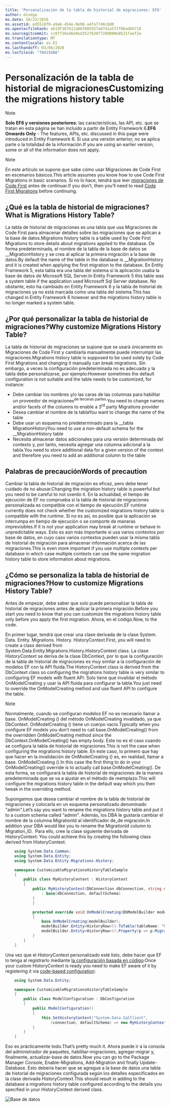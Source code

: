 ```yaml
---
title: 'Personalización de la tabla de historial de migraciones: EF6'
author: divega
ms.date: 10/23/2016
ms.assetid: ed5518f0-a9a6-454e-9e98-a4fa7748c8d0
ms.openlocfilehash: eb19f367611a86f685557a6741a5f2f0bad6b718
ms.sourcegitcommit: cc0ff36e46e9ed3527638f7208000e8521faef2e
ms.translationtype: MT
ms.contentlocale: es-ES
ms.lasthandoff: 03/06/2020
ms.locfileid: "78415686"
---
```

# <a name="customizing-the-migrations-history-table"></a><span data-ttu-id="6532f-102">Personalización de la tabla de historial de migraciones</span><span class="sxs-lookup"><span data-stu-id="6532f-102">Customizing the migrations history table</span></span>
> [!NOTE]
> <span data-ttu-id="6532f-103">**Solo EF6 y versiones posteriores**: las características, las API, etc. que se tratan en esta página se han incluido a partir de Entity Framework 6.</span><span class="sxs-lookup"><span data-stu-id="6532f-103">**EF6 Onwards Only** - The features, APIs, etc. discussed in this page were introduced in Entity Framework 6.</span></span> <span data-ttu-id="6532f-104">Si usa una versión anterior, no se aplica parte o la totalidad de la información.</span><span class="sxs-lookup"><span data-stu-id="6532f-104">If you are using an earlier version, some or all of the information does not apply.</span></span>

> [!NOTE]
> <span data-ttu-id="6532f-105">En este artículo se supone que sabe cómo usar Migraciones de Code First en escenarios básicos.</span><span class="sxs-lookup"><span data-stu-id="6532f-105">This article assumes you know how to use Code First Migrations in basic scenarios.</span></span> <span data-ttu-id="6532f-106">Si no lo hace, tendrá que leer [migraciones de Code First](~/ef6/modeling/code-first/migrations/index.md) antes de continuar.</span><span class="sxs-lookup"><span data-stu-id="6532f-106">If you don’t, then you’ll need to read [Code First Migrations](~/ef6/modeling/code-first/migrations/index.md) before continuing.</span></span>

## <a name="what-is-migrations-history-table"></a><span data-ttu-id="6532f-107">¿Qué es la tabla de historial de migraciones?</span><span class="sxs-lookup"><span data-stu-id="6532f-107">What is Migrations History Table?</span></span>

<span data-ttu-id="6532f-108">La tabla de historial de migraciones es una tabla que usa Migraciones de Code First para almacenar detalles sobre las migraciones que se aplican a la base de datos.</span><span class="sxs-lookup"><span data-stu-id="6532f-108">Migrations history table is a table used by Code First Migrations to store details about migrations applied to the database.</span></span> <span data-ttu-id="6532f-109">De forma predeterminada, el nombre de la tabla de la base de datos se \_\_MigrationHistory y se crea al aplicar la primera migración a la base de datos.</span><span class="sxs-lookup"><span data-stu-id="6532f-109">By default the name of the table in the database is \_\_MigrationHistory and it is created when applying the first migration to the database.</span></span> <span data-ttu-id="6532f-110">En Entity Framework 5, esta tabla era una tabla del sistema si la aplicación usaba la base de datos de Microsoft SQL Server.</span><span class="sxs-lookup"><span data-stu-id="6532f-110">In Entity Framework 5 this table was a system table if the application used Microsoft Sql Server database.</span></span> <span data-ttu-id="6532f-111">No obstante, esto ha cambiado en Entity Framework 6 y la tabla de historial de migraciones ya no está marcada como una tabla del sistema.</span><span class="sxs-lookup"><span data-stu-id="6532f-111">This has changed in Entity Framework 6 however and the migrations history table is no longer marked a system table.</span></span>

## <a name="why-customize-migrations-history-table"></a><span data-ttu-id="6532f-112">¿Por qué personalizar la tabla de historial de migraciones?</span><span class="sxs-lookup"><span data-stu-id="6532f-112">Why customize Migrations History Table?</span></span>

<span data-ttu-id="6532f-113">La tabla de historial de migraciones se supone que se usará únicamente en Migraciones de Code First y cambiarla manualmente puede interrumpir las migraciones.</span><span class="sxs-lookup"><span data-stu-id="6532f-113">Migrations history table is supposed to be used solely by Code First Migrations and changing it manually can break migrations.</span></span> <span data-ttu-id="6532f-114">Sin embargo, a veces la configuración predeterminada no es adecuada y la tabla debe personalizarse, por ejemplo:</span><span class="sxs-lookup"><span data-stu-id="6532f-114">However sometimes the default configuration is not suitable and the table needs to be customized, for instance:</span></span>

-   <span data-ttu-id="6532f-115">Debe cambiar los nombres y/o las caras de las columnas para habilitar un proveedor de migraciones<sup>de terceras partes.</sup></span><span class="sxs-lookup"><span data-stu-id="6532f-115">You need to change names and/or facets of the columns to enable a 3<sup>rd</sup> party Migrations provider</span></span>
-   <span data-ttu-id="6532f-116">Desea cambiar el nombre de la tabla</span><span class="sxs-lookup"><span data-stu-id="6532f-116">You want to change the name of the table</span></span>
-   <span data-ttu-id="6532f-117">Debe usar un esquema no predeterminado para la \_\_tabla MigrationHistory</span><span class="sxs-lookup"><span data-stu-id="6532f-117">You need to use a non-default schema for the \_\_MigrationHistory table</span></span>
-   <span data-ttu-id="6532f-118">Necesita almacenar datos adicionales para una versión determinada del contexto y, por tanto, necesita agregar una columna adicional a la tabla.</span><span class="sxs-lookup"><span data-stu-id="6532f-118">You need to store additional data for a given version of the context and therefore you need to add an additional column to the table</span></span>

## <a name="words-of-precaution"></a><span data-ttu-id="6532f-119">Palabras de precaución</span><span class="sxs-lookup"><span data-stu-id="6532f-119">Words of precaution</span></span>

<span data-ttu-id="6532f-120">Cambiar la tabla de historial de migración es eficaz, pero debe tener cuidado de no abusar.</span><span class="sxs-lookup"><span data-stu-id="6532f-120">Changing the migration history table is powerful but you need to be careful to not overdo it.</span></span> <span data-ttu-id="6532f-121">En la actualidad, el tiempo de ejecución de EF no comprueba si la tabla de historial de migraciones personalizada es compatible con el tiempo de ejecución.</span><span class="sxs-lookup"><span data-stu-id="6532f-121">EF runtime currently does not check whether the customized migrations history table is compatible with the runtime.</span></span> <span data-ttu-id="6532f-122">Si no es así, es posible que la aplicación se interrumpa en tiempo de ejecución o se comporte de maneras imprevisibles.</span><span class="sxs-lookup"><span data-stu-id="6532f-122">If it is not your application may break at runtime or behave in unpredictable ways.</span></span> <span data-ttu-id="6532f-123">Esto es aún más importante si usa varios contextos por base de datos, en cuyo caso varios contextos pueden usar la misma tabla de historial de migración para almacenar información acerca de las migraciones.</span><span class="sxs-lookup"><span data-stu-id="6532f-123">This is even more important if you use multiple contexts per database in which case multiple contexts can use the same migration history table to store information about migrations.</span></span>

## <a name="how-to-customize-migrations-history-table"></a><span data-ttu-id="6532f-124">¿Cómo se personaliza la tabla de historial de migraciones?</span><span class="sxs-lookup"><span data-stu-id="6532f-124">How to customize Migrations History Table?</span></span>

<span data-ttu-id="6532f-125">Antes de empezar, debe saber que solo puede personalizar la tabla de historial de migraciones antes de aplicar la primera migración.</span><span class="sxs-lookup"><span data-stu-id="6532f-125">Before you start you need to know that you can customize the migrations history table only before you apply the first migration.</span></span> <span data-ttu-id="6532f-126">Ahora, en el código.</span><span class="sxs-lookup"><span data-stu-id="6532f-126">Now, to the code.</span></span>

<span data-ttu-id="6532f-127">En primer lugar, tendrá que crear una clase derivada de la clase System. Data. Entity. Migrations. History. HistoryContext.</span><span class="sxs-lookup"><span data-stu-id="6532f-127">First, you will need to create a class derived from System.Data.Entity.Migrations.History.HistoryContext class.</span></span> <span data-ttu-id="6532f-128">La clase HistoryContext se deriva de la clase DbContext, por lo que la configuración de la tabla de historial de migraciones es muy similar a la configuración de modelos EF con la API fluida.</span><span class="sxs-lookup"><span data-stu-id="6532f-128">The HistoryContext class is derived from the DbContext class so configuring the migrations history table is very similar to configuring EF models with fluent API.</span></span> <span data-ttu-id="6532f-129">Solo tiene que invalidar el método OnModelCreating y usar la API fluida para configurar la tabla.</span><span class="sxs-lookup"><span data-stu-id="6532f-129">You just need to override the OnModelCreating method and use fluent API to configure the table.</span></span>

>[!NOTE]
> <span data-ttu-id="6532f-130">Normalmente, cuando se configuran modelos EF no es necesario llamar a base. OnModelCreating () del método OnModelCreating invalidado, ya que DbContext. OnModelCreating () tiene un cuerpo vacío.</span><span class="sxs-lookup"><span data-stu-id="6532f-130">Typically when you configure EF models you don’t need to call base.OnModelCreating() from the overridden OnModelCreating method since the DbContext.OnModelCreating() has empty body.</span></span> <span data-ttu-id="6532f-131">Este no es el caso cuando se configura la tabla de historial de migraciones.</span><span class="sxs-lookup"><span data-stu-id="6532f-131">This is not the case when configuring the migrations history table.</span></span> <span data-ttu-id="6532f-132">En este caso, lo primero que hay que hacer en la invalidación de OnModelCreating () es, en realidad, llamar a base. OnModelCreating ().</span><span class="sxs-lookup"><span data-stu-id="6532f-132">In this case the first thing to do in your OnModelCreating() override is to actually call base.OnModelCreating().</span></span> <span data-ttu-id="6532f-133">De esta forma, se configurará la tabla de historial de migraciones de la manera predeterminada que se va a ajustar en el método de reemplazo.</span><span class="sxs-lookup"><span data-stu-id="6532f-133">This will configure the migrations history table in the default way which you then tweak in the overriding method.</span></span>

<span data-ttu-id="6532f-134">Supongamos que desea cambiar el nombre de la tabla de historial de migraciones y colocarla en un esquema personalizado denominado "admin".</span><span class="sxs-lookup"><span data-stu-id="6532f-134">Let’s say you want to rename the migrations history table and put it to a custom schema called “admin”.</span></span> <span data-ttu-id="6532f-135">Además, los DBA le gustaría cambiar el nombre de la columna MigrationId al identificador de\_de migración.</span><span class="sxs-lookup"><span data-stu-id="6532f-135">In addition your DBA would like you to rename the MigrationId column to Migration\_ID.</span></span> <span data-ttu-id="6532f-136"> Para ello, cree la clase siguiente derivada de HistoryContext:</span><span class="sxs-lookup"><span data-stu-id="6532f-136"> You could achieve this by creating the following class derived from HistoryContext:</span></span>

``` csharp
    using System.Data.Common;
    using System.Data.Entity;
    using System.Data.Entity.Migrations.History;

    namespace CustomizableMigrationsHistoryTableSample
    {
        public class MyHistoryContext : HistoryContext
        {
            public MyHistoryContext(DbConnection dbConnection, string defaultSchema)
                : base(dbConnection, defaultSchema)
            {
            }

            protected override void OnModelCreating(DbModelBuilder modelBuilder)
            {
                base.OnModelCreating(modelBuilder);
                modelBuilder.Entity<HistoryRow>().ToTable(tableName: "MigrationHistory", schemaName: "admin");
                modelBuilder.Entity<HistoryRow>().Property(p => p.MigrationId).HasColumnName("Migration_ID");
            }
        }
    }
```

<span data-ttu-id="6532f-137">Una vez que el HistoryContext personalizado esté listo, debe hacer que EF lo tenga al registrarlo mediante [la configuración basada en código](https://msdn.com/data/jj680699):</span><span class="sxs-lookup"><span data-stu-id="6532f-137">Once your custom HistoryContext is ready you need to make EF aware of it by registering it via [code-based configuration](https://msdn.com/data/jj680699):</span></span>

``` csharp
    using System.Data.Entity;

    namespace CustomizableMigrationsHistoryTableSample
    {
        public class ModelConfiguration : DbConfiguration
        {
            public ModelConfiguration()
            {
                this.SetHistoryContext("System.Data.SqlClient",
                    (connection, defaultSchema) => new MyHistoryContext(connection, defaultSchema));
            }
        }
    }
```

<span data-ttu-id="6532f-138">Eso es prácticamente todo.</span><span class="sxs-lookup"><span data-stu-id="6532f-138">That’s pretty much it.</span></span> <span data-ttu-id="6532f-139">Ahora puede ir a la consola del administrador de paquetes, habilitar-migraciones, agregar-migrar y, finalmente, actualizar-base de datos.</span><span class="sxs-lookup"><span data-stu-id="6532f-139">Now you can go to the Package Manager Console, Enable-Migrations, Add-Migration and finally Update-Database.</span></span> <span data-ttu-id="6532f-140">Esto debería hacer que se agregue a la base de datos una tabla de historial de migraciones configurada según los detalles especificados en la clase derivada HistoryContext.</span><span class="sxs-lookup"><span data-stu-id="6532f-140">This should result in adding to the database a migrations history table configured according to the details you specified in your HistoryContext derived class.</span></span>

![Base de datos](~/ef6/media/database.png)
